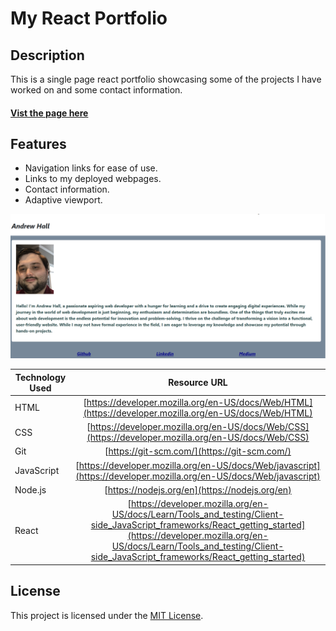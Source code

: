 # My React Portfolio

## Description

This is a single page react portfolio showcasing some of the projects I have worked on and some contact information.

#### [Vist the page here](https://andrewchall92.github.io/my-portfolio/)

## Features

- Navigation links for ease of use.
- Links to my deployed webpages.
- Contact information.
- Adaptive viewport.

![Screenshot of homepage](./Assets/example.png)

Technology Used         | Resource URL           | 
| ------------- |:-------------:| 
| HTML    | [https://developer.mozilla.org/en-US/docs/Web/HTML](https://developer.mozilla.org/en-US/docs/Web/HTML) | 
| CSS     | [https://developer.mozilla.org/en-US/docs/Web/CSS](https://developer.mozilla.org/en-US/docs/Web/CSS)      |   
| Git | [https://git-scm.com/](https://git-scm.com/)     |
| JavaScript | [https://developer.mozilla.org/en-US/docs/Web/javascript](https://developer.mozilla.org/en-US/docs/Web/javascript)  |
| Node.js | [https://nodejs.org/en](https://nodejs.org/en) |
| React | [https://developer.mozilla.org/en-US/docs/Learn/Tools_and_testing/Client-side_JavaScript_frameworks/React_getting_started](https://developer.mozilla.org/en-US/docs/Learn/Tools_and_testing/Client-side_JavaScript_frameworks/React_getting_started) |

## License

This project is licensed under the [MIT License](LICENSE).